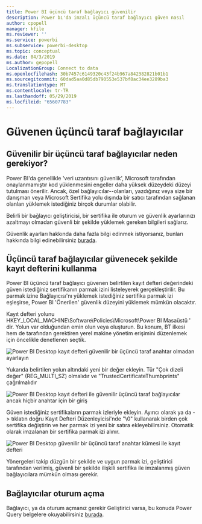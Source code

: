 ```yaml
---
title: Power BI üçüncü taraf bağlayıcı güvenilir
description: Power bı'da imzalı üçüncü taraf bağlayıcı güven nasıl
author: cpopell
manager: kfile
ms.reviewer: ''
ms.service: powerbi
ms.subservice: powerbi-desktop
ms.topic: conceptual
ms.date: 04/3/2019
ms.author: gepopell
LocalizationGroup: Connect to data
ms.openlocfilehash: 30b7457c6149320c43f24b967a842382821b01b1
ms.sourcegitcommit: 60dad5aa0d85db790553e537bf8ac34ee3289ba3
ms.translationtype: MT
ms.contentlocale: tr-TR
ms.lasthandoff: 05/29/2019
ms.locfileid: "65607783"
---
```

# <a name="trusting-third-party-connectors"></a>Güvenen üçüncü taraf bağlayıcılar

## <a name="why-do-you-need-trusted-third-party-connectors"></a>Güvenilir bir üçüncü taraf bağlayıcılar neden gerekiyor?

Power BI'da genellikle 'veri uzantısını güvenlik', Microsoft tarafından onaylanmamıştır kod yüklenmesini engeller daha yüksek düzeydeki düzeyi tutulması önerilir. Ancak, özel bağlayıcılar--olanları, yazdığınız veya size bir danışman veya Microsoft Sertifika yolu dışında bir satıcı tarafından sağlanan olanları yüklemek istediğiniz birçok durumlar olabilir.

Belirli bir bağlayıcı geliştiricisi, bir sertifika ile oturum ve güvenlik ayarlarınızı azaltmayı olmadan güvenli bir şekilde yüklemek gereken bilgileri sağlarız.

Güvenlik ayarları hakkında daha fazla bilgi edinmek istiyorsanız, bunları hakkında bilgi edinebilirsiniz [burada](https://docs.microsoft.com/power-bi/desktop-connector-extensibility).

## <a name="using-the-registry-to-trust-third-party-connectors"></a>Üçüncü taraf bağlayıcılar güvenecek şekilde kayıt defterini kullanma

Power BI üçüncü taraf bağlayıcı güvenen belirtilen kayıt defteri değerindeki güven istediğiniz sertifikanın parmak izini listeleyerek gerçekleştirilir. Bu parmak izine Bağlayıcısı'nı yüklemek istediğiniz sertifika parmak izi eşleşirse, Power BI 'Önerilen' güvenlik düzeyini yüklemek mümkün olacaktır. 

Kayıt defteri yolunu HKEY_LOCAL_MACHINE\Software\Policies\Microsoft\Power BI Masaüstü ' dir. Yolun var olduğundan emin olun veya oluşturun. Bu konum, BT ilkesi hem de tarafından gerektiren yerel makine yönetim erişimini düzenlemek için öncelikle denetlenen seçtik. 

![Power BI Desktop kayıt defteri güvenilir bir üçüncü taraf anahtar olmadan ayarlayın](media/desktop-trusted-third-party-connectors/desktoptrustedthird1.png)

Yukarıda belirtilen yolun altındaki yeni bir değer ekleyin. Tür "Çok dizeli değer" (REG_MULTI_SZ) olmalıdır ve "TrustedCertificateThumbprints" çağrılmalıdır 

![Power BI Desktop kayıt defteri ile güvenilir üçüncü taraf bağlayıcılar ancak hiçbir anahtar için bir giriş](media/desktop-trusted-third-party-connectors/desktoptrustedthird2.png)

Güven istediğiniz sertifikaların parmak izleriyle ekleyin. Ayırıcı olarak ya da -> tıklatın doğru Kayıt Defteri Düzenleyicisi'nde "\0" kullanarak birden çok sertifika değiştirin ve her parmak izi yeni bir satıra ekleyebilirsiniz. Otomatik olarak imzalanan bir sertifika parmak izi alınır. 

 ![Power BI Desktop güvenilir bir üçüncü taraf anahtar kümesi ile kayıt defteri](media/desktop-trusted-third-party-connectors/desktoptrustedthird3.png)

Yönergeleri takip düzgün bir şekilde ve uygun parmak izi, geliştirici tarafından verilmiş, güvenli bir şekilde ilişkili sertifika ile imzalanmış güven bağlayıcılara mümkün olması gerekir.

## <a name="how-to-sign-connectors"></a>Bağlayıcılar oturum açma

Bağlayıcı, ya da oturum açmanız gerekir Geliştirici varsa, bu konuda Power Query belgelere okuyabilirsiniz [burada](https://docs.microsoft.com/power-query/handlingconnectorsigning).
